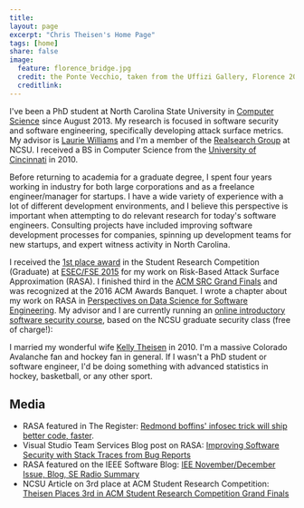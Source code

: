 ```yaml
---
title:
layout: page
excerpt: "Chris Theisen's Home Page"
tags: [home]
share: false
image:
  feature: florence_bridge.jpg
  credit: the Ponte Vecchio, taken from the Uffizi Gallery, Florence 2015
  creditlink:
---
```


I've been a PhD student at North Carolina State University in [Computer Science](http://www.csc.ncsu.edu/) since August 2013. My research is focused in software security and software engineering, specifically developing attack surface metrics. My advisor is [Laurie Williams](http://collaboration.csc.ncsu.edu/laurie/) and I'm a member of the [Realsearch Group](http://www.realsearchgroup.com/realsearch/) at NCSU. I received a BS in Computer Science from the [University of Cincinnati](http://eecs.ceas.uc.edu/) in 2010.

Before returning to academia for a graduate degree, I spent four years working in industry for both large corporations and as a freelance engineer/manager for startups. I have a wide variety of experience with a lot of different development environments, and I believe this perspective is important when attempting to do relevant research for today's software engineers. Consulting projects have included improving software development processes for companies, spinning up development teams for new startups, and expert witness activity in North Carolina.

I received the [1st place award](https://raw.githubusercontent.com/theisencr/theisencr.github.io/master/assets/FSE-SRC_2015.jpg) in the Student Research Competition (Graduate) at [ESEC/FSE 2015](http://esec-fse15.dei.polimi.it/) for my work on Risk-Based Attack Surface Approximation (RASA). I finished third in the [ACM SRC Grand Finals](http://src.acm.org/) and was recognized at the 2016 ACM Awards Banquet. I wrote a chapter about my work on RASA in [Perspectives on Data Science for Software Engineering](http://www.amazon.com/Perspectives-Data-Science-Software-Engineering/dp/0128042060). My advisor and I are currently running an [online introductory software security course](https://www.learnsoftwaresecurity.com/), based on the NCSU graduate security class (free of charge!):

I married my wonderful wife [Kelly Theisen](https://sites.google.com/site/theiseneportfolio/) in 2010. I'm a massive Colorado Avalanche fan and hockey fan in general. If I wasn't a PhD student or software engineer, I'd be doing something with advanced statistics in hockey, basketball, or any other sport.

## Media

- RASA featured in The Register: [Redmond boffins' infosec trick will ship better code, faster](http://www.theregister.co.uk/2015/03/17/redmond_boffins_infosec_trick_will_ship_better_code_faster/).
- Visual Studio Team Services Blog post on RASA: [Improving Software Security with Stack Traces from Bug Reports](https://www.visualstudio.com/en-us/articles/devopsmsft/attack-surface-detection)
- RASA featured on the IEEE Software Blog: [IEE November/December Issue, Blog, SE Radio Summary](http://blog.ieeesoftware.org/2017/01/ieee-novemberdecember-issue-blog-se.html)
- NCSU Article on 3rd place at ACM Student Research Competition: [Theisen Places 3rd in ACM Student Research Competition Grand Finals](https://www.csc.ncsu.edu/news/1914)
